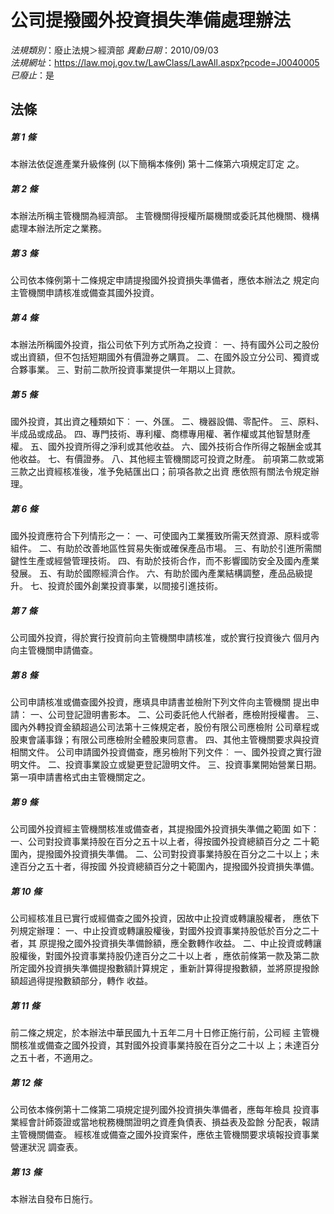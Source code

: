 # 公司提撥國外投資損失準備處理辦法

*法規類別*：廢止法規＞經濟部
*異動日期*：2010/09/03  
*法規網址*：https://law.moj.gov.tw/LawClass/LawAll.aspx?pcode=J0040005
*已廢止*：是


## 法條
##### 第 1 條
本辦法依促進產業升級條例 (以下簡稱本條例) 第十二條第六項規定訂定
之。

##### 第 2 條
本辦法所稱主管機關為經濟部。
主管機關得授權所屬機關或委託其他機關、機構處理本辦法所定之業務。

##### 第 3 條
公司依本條例第十二條規定申請提撥國外投資損失準備者，應依本辦法之
規定向主管機關申請核准或備查其國外投資。

##### 第 4 條
本辦法所稱國外投資，指公司依下列方式所為之投資︰
一、持有國外公司之股份或出資額，但不包括短期國外有價證券之購買。
二、在國外設立分公司、獨資或合夥事業。
三、對前二款所投資事業提供一年期以上貸款。

##### 第 5 條
國外投資，其出資之種類如下︰
一、外匯。
二、機器設備、零配件。
三、原料、半成品或成品。
四、專門技術、專利權、商標專用權、著作權或其他智慧財產權。
五、國外投資所得之淨利或其他收益。
六、國外技術合作所得之報酬金或其他收益。
七、有價證券。
八、其他經主管機關認可投資之財產。
前項第二款或第三款之出資經核准後，准予免結匯出口；前項各款之出資
應依照有關法令規定辦理。

##### 第 6 條
國外投資應符合下列情形之一：
一、可使國內工業獲致所需天然資源、原料或零組件。
二、有助於改善地區性貿易失衡或確保產品市場。
三、有助於引進所需關鍵性生產或經營管理技術。
四、有助於技術合作，而不影響國防安全及國內產業發展。
五、有助於國際經濟合作。
六、有助於國內產業結構調整，產品品級提升。
七、投資於國外創業投資事業，以間接引進技術。

##### 第 7 條
公司國外投資，得於實行投資前向主管機關申請核准，或於實行投資後六
個月內向主管機關申請備查。

##### 第 8 條
公司申請核准或備查國外投資，應填具申請書並檢附下列文件向主管機關
提出申請：
一、公司登記證明書影本。
二、公司委託他人代辦者，應檢附授權書。
三、國內外轉投資金額超過公司法第十三條規定者，股份有限公司應檢附
    公司章程或股東會議事錄；有限公司應檢附全體股東同意書。
四、其他主管機關要求與投資相關文件。
公司申請國外投資備查，應另檢附下列文件︰
一、國外投資之實行證明文件。
二、投資事業設立或變更登記證明文件。
三、投資事業開始營業日期。
第一項申請書格式由主管機關定之。

##### 第 9 條
公司國外投資經主管機關核准或備查者，其提撥國外投資損失準備之範圍
如下：
一、公司對投資事業持股在百分之五十以上者，得按國外投資總額百分之
    二十範圍內，提撥國外投資損失準備。
二、公司對投資事業持股在百分之二十以上；未達百分之五十者，得按國
    外投資總額百分之十範圍內，提撥國外投資損失準備。

##### 第 10 條
公司經核准且已實行或經備查之國外投資，因故中止投資或轉讓股權者，
應依下列規定辦理：
一、中止投資或轉讓股權後，對國外投資事業持股低於百分之二十者，其
    原提撥之國外投資損失準備餘額，應全數轉作收益。
二、中止投資或轉讓股權後，對國外投資事業持股仍達百分之二十以上者
    ，應依前條第一款及第二款所定國外投資損失準備提撥數額計算規定
    ，重新計算得提撥數額，並將原提撥餘額超過得提撥數額部分，轉作
    收益。

##### 第 11 條
前二條之規定，於本辦法中華民國九十五年二月十日修正施行前，公司經
主管機關核准或備查之國外投資，其對國外投資事業持股在百分之二十以
上；未達百分之五十者，不適用之。

##### 第 12 條
公司依本條例第十二條第二項規定提列國外投資損失準備者，應每年檢具
投資事業經會計師簽證或當地稅務機關證明之資產負債表、損益表及盈餘
分配表，報請主管機關備查。
經核准或備查之國外投資案件，應依主管機關要求填報投資事業營運狀況
調查表。

##### 第 13 條
本辦法自發布日施行。


